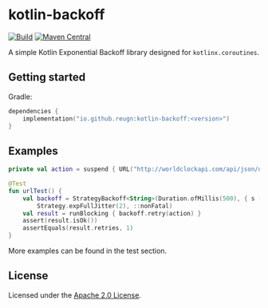 # kotlin-backoff
[![Build](https://github.com/reugn/kotlin-backoff/actions/workflows/build.yml/badge.svg)](https://github.com/reugn/kotlin-backoff/actions/workflows/build.yml)
[![Maven Central](https://maven-badges.herokuapp.com/maven-central/io.github.reugn/kotlin-backoff/badge.svg)](https://maven-badges.herokuapp.com/maven-central/io.github.reugn/kotlin-backoff/)

A simple Kotlin Exponential Backoff library designed for `kotlinx.coroutines`.

## Getting started
Gradle:
```kotlin
dependencies {
    implementation("io.github.reugn:kotlin-backoff:<version>")
}
```

## Examples
```kotlin
private val action = suspend { URL("http://worldclockapi.com/api/json/utc/now").readText() }

@Test
fun urlTest() {
    val backoff = StrategyBackoff<String>(Duration.ofMillis(500), { s -> s.isNotEmpty() }, 3,
        Strategy.expFullJitter(2), ::nonFatal)
    val result = runBlocking { backoff.retry(action) }
    assert(result.isOk())
    assertEquals(result.retries, 1)
}
```
More examples can be found in the test section.

## License
Licensed under the [Apache 2.0 License](./LICENSE).
